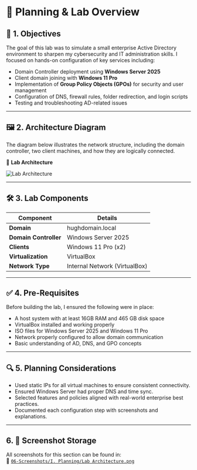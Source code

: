# 🧠 Planning & Lab Overview

## 📝 1. Objectives

The goal of this lab was to simulate a small enterprise Active Directory environment to sharpen my cybersecurity and IT administration skills. I focused on hands-on configuration of key services including:

- Domain Controller deployment using **Windows Server 2025**
- Client domain joining with **Windows 11 Pro**
- Implementation of **Group Policy Objects (GPOs)** for security and user management
- Configuration of DNS, firewall rules, folder redirection, and login scripts
- Testing and troubleshooting AD-related issues

---

## 🖼️ 2. Architecture Diagram

The diagram below illustrates the network structure, including the domain controller, two client machines, and how they are logically connected.

📸 **Lab Architecture**  

![Lab Architecture](https://github.com/user-attachments/assets/9e0f2334-a862-4b43-ac28-52cf6861c98d)

---

## 🛠️ 3. Lab Components

| Component             | Details                       |
|-----------------------|-------------------------------|
| **Domain**            | hughdomain.local              |
| **Domain Controller** | Windows Server 2025           |
| **Clients**           | Windows 11 Pro (x2)           |
| **Virtualization**    | VirtualBox                    |
| **Network Type**      | Internal Network (VirtualBox) |

---

## ✅ 4. Pre-Requisites

Before building the lab, I ensured the following were in place:

- A host system with at least 16GB RAM and 465 GB disk space
- VirtualBox installed and working properly
- ISO files for Windows Server 2025 and Windows 11 Pro
- Network properly configured to allow domain communication
- Basic understanding of AD, DNS, and GPO concepts

---

## 🔍 5. Planning Considerations

- Used static IPs for all virtual machines to ensure consistent connectivity.
- Ensured Windows Server had proper DNS and time sync.
- Selected features and policies aligned with real-world enterprise best practices.
- Documented each configuration step with screenshots and explanations.

---

## 6. 📁 Screenshot Storage

All screenshots for this section can be found in:  
📂 [`06-Screenshots/I. Planning/Lab Architecture.png`](https://github.com/Hugh-Kumbi/Hugh-Kumbi-Active-Directory-Lab/blob/main/06-Screenshots/I.%20Planning/README.md)

